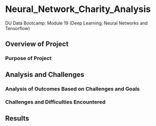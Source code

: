 # Neural_Network_Charity_Analysis
DU Data Bootcamp: Module 19 (Deep Learning, Neural Networks and Tensorflow)

## Overview of Project

### Purpose of Project

## Analysis and Challenges

### Analysis of Outcomes Based on Challenges and Goals

### Challenges and Difficulties Encountered

## Results
